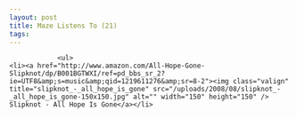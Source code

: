 ```yaml
---
layout: post
title: Maze Listens To (21)
tags:
---
```



                <ul>
    <li><a href="http://www.amazon.com/All-Hope-Gone-Slipknot/dp/B001BGTWXI/ref=pd_bbs_sr_2?ie=UTF8&amp;s=music&amp;qid=1219611276&amp;sr=8-2"><img class="valign" title="slipknot_-_all_hope_is_gone" src="/uploads/2008/08/slipknot_-_all_hope_is_gone-150x150.jpg" alt="" width="150" height="150" /> Slipknot - All Hope Is Gone</a></li>
</ul>
